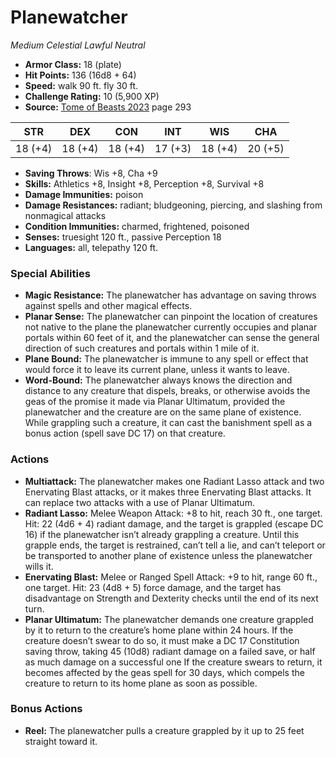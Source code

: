 # Planewatcher

*Medium* *Celestial* *Lawful Neutral*

- **Armor Class:** 18 (plate)
- **Hit Points:** 136 (16d8 + 64)
- **Speed:** walk 90 ft. fly 30 ft.
- **Challenge Rating:** 10 (5,900 XP)
- **Source:** [Tome of Beasts 2023](https://koboldpress.com/kpstore/product/tome-of-beasts-1-2023-edition/) page 293

| STR | DEX | CON | INT | WIS | CHA |
| --- | --- | --- | --- | --- | --- |
| 18 (+4) | 18 (+4) | 18 (+4) | 17 (+3) | 18 (+4) | 20 (+5) |

- **Saving Throws**: Wis +8, Cha +9
- **Skills:** Athletics +8, Insight +8, Perception +8, Survival +8
- **Damage Immunities:** poison
- **Damage Resistances:** radiant; bludgeoning, piercing, and slashing from nonmagical attacks
- **Condition Immunities:** charmed, frightened, poisoned
- **Senses:** truesight 120 ft., passive Perception 18
- **Languages:** all, telepathy 120 ft.

### Special Abilities

- **Magic Resistance:** The planewatcher has advantage on saving throws against spells and other magical effects.
- **Planar Sense:** The planewatcher can pinpoint the location of creatures not native to the plane the planewatcher currently occupies and planar portals within 60 feet of it, and the planewatcher can sense the general direction of such creatures and portals within 1 mile of it.
- **Plane Bound:** The planewatcher is immune to any spell or effect that would force it to leave its current plane, unless it wants to leave.
- **Word-Bound:** The planewatcher always knows the direction and distance to any creature that dispels, breaks, or otherwise avoids the geas of the promise it made via Planar Ultimatum, provided the planewatcher and the creature are on the same plane of existence. While grappling such a creature, it can cast the banishment spell as a bonus action (spell save DC 17) on that creature.

### Actions

- **Multiattack:** The planewatcher makes one Radiant Lasso attack and two Enervating Blast attacks, or it makes three Enervating Blast attacks. It can replace two attacks with a use of Planar Ultimatum.
- **Radiant Lasso:** Melee Weapon Attack: +8 to hit, reach 30 ft., one target. Hit: 22 (4d6 + 4) radiant damage, and the target is grappled (escape DC 16) if the planewatcher isn’t already grappling a creature. Until this grapple ends, the target is restrained, can’t tell a lie, and can’t teleport or be transported to another plane of existence unless the planewatcher wills it.
- **Enervating Blast:** Melee or Ranged Spell Attack: +9 to hit, range 60 ft., one target. Hit: 23 (4d8 + 5) force damage, and the target has disadvantage on Strength and Dexterity checks until the end of its next turn.
- **Planar Ultimatum:** The planewatcher demands one creature grappled by it to return to the creature’s home plane within 24 hours. If the creature doesn’t swear to do so, it must make a DC 17 Constitution saving throw, taking 45 (10d8) radiant damage on a failed save, or half as much damage on a successful one If the creature swears to return, it becomes affected by the geas spell for 30 days, which compels the creature to return to its home plane as soon as possible.

### Bonus Actions

- **Reel:** The planewatcher pulls a creature grappled by it up to 25 feet straight toward it.
